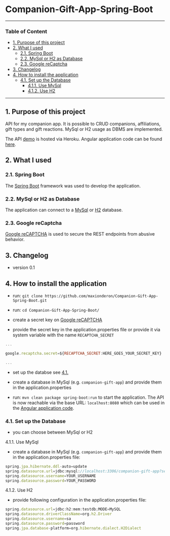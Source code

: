 # Companion-Gift-App-Spring-Boot

---

### Table of Content

* [1. Purpose of this project](#1.)
* [2. What I used](#2.)
    * [2.1. Spring Boot](#2.1.)
    * [2.2. MySql or H2 as Database](#2.2.)
    * [2.3. Google reCaptcha](#2.3.)
* [3. Changelog](#3.)
* [4. How to install the application](#4.)
    * [4.1. Set up the Database](#4.1.)
        * [4.1.1. Use MySql](#4.1.1.)
        * [4.1.2. Use H2](#4.1.2.)
---

<a name="1."></a>
## 1. Purpose of this project

API for my companion app. It is possible to CRUD companions, affiliations, gift types and gift reactions. MySql or H2 usage as DBMS are implemented. 

The API [demo](https://maxionderon.dev/Companion-Gift-App-Admin-Angular/) is hosted via Heroku. Angular application code can be found [here](https://github.com/maxionderon/Companion-Gift-App-Admin-Angular).

<a name="2."></a>
## 2. What I used

<a name="2.1."></a>
### 2.1. Spring Boot

The [Spring Boot](https://spring.io/projects/spring-framewo) framework was used to develop the application.

<a name="2.2."></a>
### 2.2. MySql or H2 as Database

The application can connect to a [MySql](https://www.mysql.com/de/) or [H2](https://www.h2database.com/html/main.html) database.

<a name="2.3."></a>
### 2.3. Google reCaptcha

[Google reCAPTCHA](https://www.google.com/recaptcha/intro/v3.html) is used to secure the REST endpoints from abusive behavior.

<a name="3."></a>
## 3. Changelog

* version 0.1

<a name="4."></a>
## 4. How to install the application

* run: ```git clone https://github.com/maxionderon/Companion-Gift-App-Spring-Boot.git```

* run: ```cd Companion-Gift-App-Spring-Boot/```

* create a secret key on [Google reCAPTCHA](https://www.google.com/recaptcha/intro/v3.html)

* provide the secret key in the application.properties file or provide it via system variable with the name `RECAPTCHA_SECRET` 

``` js
...

google.recaptcha.secret=${RECAPTCHA_SECRET:HERE_GOES_YOUR_SECRET_KEY}

...
```
* set up the databse see [4.1.](#4.1.)

* create a database in MySql (e.g. ```companion-gift-app```) and provide them in the application.properties

* run: ```mvn clean package spring-boot:run``` to start the application. The API is now reachable via the base URL: ```localhost:8080``` which can be used in the [Angular application code](https://github.com/maxionderon/Companion-Gift-App-Admin-Angular).

<a name="4.1."></a>
### 4.1. Set up the Database 

* you can choose between MySql or H2

<a name="4.1.1."></a>
4.1.1. Use MySql

* create a database in MySql (e.g. ```companion-gift-app```) and provide them in the application.properties file:

``` js
spring.jpa.hibernate.ddl-auto=update
spring.datasource.url=jdbc:mysql://localhost:3306/companion-gift-app?serverTimezone=UTC
spring.datasource.username=YOUR_USERNAME
spring.datasource.password=YOUR_PASSWORD
```

<a name="4.1.2."></a>
4.1.2. Use H2

* provide following configuration in the application.properties file:

``` js
spring.datasource.url=jdbc:h2:mem:testdb;MODE=MySQL
spring.datasource.driverClassName=org.h2.Driver
spring.datasource.username=sa
spring.datasource.password=password
spring.jpa.database-platform=org.hibernate.dialect.H2Dialect
```


